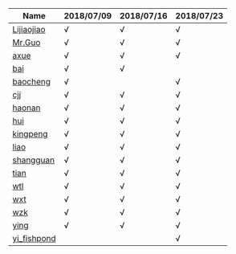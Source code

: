 

| Name                                                         | 2018/07/09 | 2018/07/16 | 2018/07/23 |
| ------------------------------------------------------------ | ---------- | ---------- | ---------- |
| [Lijiaojiao](https://github.com/imaxue/progress/tree/master/Lijiaojiao) | √          |     √       | √ |
| [Mr.Guo](https://github.com/imaxue/progress/tree/master/Mr.Guo) | √          | √           | √          |
| [axue](https://github.com/imaxue/progress/tree/master/axue)  | √          | √          | √         |
| [bai](https://github.com/imaxue/progress/tree/master/bai)    | √          | √           |            |
| [baocheng](https://github.com/imaxue/progress/tree/master/baocheng) | √          |            | √ |
| [cjj](https://github.com/imaxue/progress/tree/master/cjj)    | √          | √          | √         |
| [haonan](https://github.com/imaxue/progress/tree/master/haonan) | √          | √          | √         |
| [hui](https://github.com/imaxue/progress/tree/master/hui)    | √          | √          | √         |
| [kingpeng](https://github.com/imaxue/progress/tree/master/kingpeng) | √          | √ | √ |
| [liao](https://github.com/imaxue/progress/tree/master/liao)  | √          |  √          |  √         |
| [shangguan](https://github.com/imaxue/progress/tree/master/shangguan) | √          | √          | √         |
| [tian](https://github.com/imaxue/progress/tree/master/tian)  | √          | √          | √         |
| [wtl](https://github.com/imaxue/progress/tree/master/wtl)    | √          |  √          | √ |
| [wxt](https://github.com/imaxue/progress/tree/master/wxt)    | √          | √          | √         |
| [wzk](https://github.com/imaxue/progress/tree/master/wzk)    | √          | √          | √         |
| [ying](https://github.com/imaxue/progress/tree/master/ying)  | √          | √          | √ |
| [yi_fishpond](https://github.com/imaxue/progress/tree/master/yi_fishpond) |            |            | √ |



